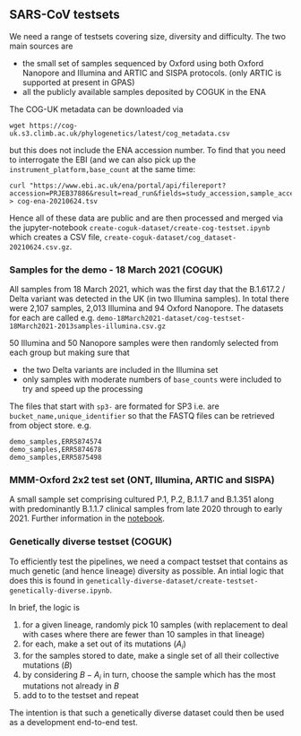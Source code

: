 ## SARS-CoV testsets 

We need a range of testsets covering size, diversity and difficulty. The two main sources are 
* the small set of samples sequenced by Oxford using both Oxford Nanopore and Illumina and ARTIC and SISPA protocols. (only ARTIC is supported at present in GPAS)
* all the publicly available samples deposited by COGUK in the ENA

The COG-UK metadata can be downloaded via

```
wget https://cog-uk.s3.climb.ac.uk/phylogenetics/latest/cog_metadata.csv
```

but this does not include the ENA accession number. To find that you need to interrogate the EBI (and we can also pick up the `instrument_platform,base_count` at the same time:

```
curl "https://www.ebi.ac.uk/ena/portal/api/filereport?accession=PRJEB37886&result=read_run&fields=study_accession,sample_accession,secondary_sample_accession,experiment_accession,run_accession,instrument_platform,country,submitted_ftp,read_count,base_count&limit=1000000&format=tsv&download=true" > cog-ena-20210624.tsv
```

Hence all of these data are public and are then processed and merged via the jupyter-notebook `create-coguk-dataset/create-cog-testset.ipynb` which creates a CSV file, `create-coguk-dataset/cog_dataset-20210624.csv.gz`.



### Samples for the demo - 18 March 2021 (COGUK)

All samples from 18 March 2021, which was the first day that the B.1.617.2 / Delta variant was detected in the UK (in two Illumina samples). In total there were 2,107 samples, 2,013 Illumina and 94 Oxford Nanopore. The datasets for each are called e.g. `demo-18March2021-dataset/cog-testset-18March2021-2013samples-illumina.csv.gz`

50 Illumina and 50 Nanopore samples were then randomly selected from each group but making sure that
* the two Delta variants are included in the Illumina set
* only samples with moderate numbers of `base_counts` were included to try and speed up the processing

The files that start with `sp3-` are formated for SP3 i.e. are `bucket_name,unique_identifier` so that the FASTQ files can be retrieved from object store. e.g.

```
demo_samples,ERR5874574
demo_samples,ERR5874678
demo_samples,ERR5875498
```



### MMM-Oxford 2x2 test set (ONT, Illumina, ARTIC and SISPA)

A small sample set comprising cultured P.1, P.2, B.1.1.7 and B.1.351 along with predominantly B.1.1.7 clinical samples from late 2020 through to early 2021. Further information in the [notebook](mmm-2x2-truth/notebook.ipynb).



### Genetically diverse testset (COGUK)

To efficiently test the pipelines, we need a compact testset that contains as much genetic (and hence lineage) diversity as possible. An intial logic that does this is found in `genetically-diverse-dataset/create-testset-genetically-diverse.ipynb`.

In brief, the logic is 

1. for a given lineage, randomly pick 10 samples (with replacement to deal with cases where there are fewer than 10 samples in that lineage)
2. for each, make a set out of its mutations ($A_i$)
3. for the samples stored to date, make a single set of all their collective mutations ($B$)
4. by considering $B-A_i$ in turn, choose the sample which has the most mutations not already in $B$
5. add to to the testset and repeat

The intention is that such a genetically diverse dataset could then be used as a development end-to-end test.

